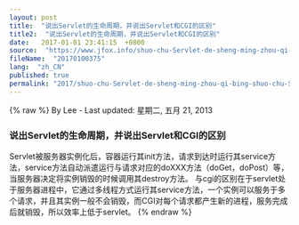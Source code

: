 ```yaml
---
layout: post
title:  "说出Servlet的生命周期，并说出Servlet和CGI的区别"
title2:  "说出Servlet的生命周期，并说出Servlet和CGI的区别"
date:   2017-01-01 23:41:15  +0800
source:  "https://www.jfox.info/shuo-chu-Servlet-de-sheng-ming-zhou-qi-bing-shuo-chu-Servlet-he-CGI-de-qu-bie.html"
fileName:  "20170100375"
lang:  "zh_CN"
published: true
permalink: "2017/shuo-chu-Servlet-de-sheng-ming-zhou-qi-bing-shuo-chu-Servlet-he-CGI-de-qu-bie.html"
---
```

{% raw %}
By Lee - Last updated: 星期二, 五月 21, 2013

### 说出Servlet的生命周期，并说出Servlet和CGI的区别

Servlet被服务器实例化后，容器运行其init方法，请求到达时运行其service方法，service方法自动派遣运行与请求对应的doXXX方法（doGet，doPost）等，当服务器决定将实例销毁的时候调用其destroy方法。
与cgi的区别在于servlet处于服务器进程中，它通过多线程方式运行其service方法，一个实例可以服务于多个请求，并且其实例一般不会销毁，而CGI对每个请求都产生新的进程，服务完成后就销毁，所以效率上低于servlet。
{% endraw %}